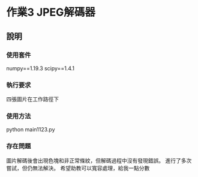 # 作業3 JPEG解碼器

## 說明

### 使用套件
numpy==1.19.3
scipy==1.4.1

### 執行要求
四張圖片在工作路徑下

### 使用方法
python main1123.py

### 存在問題
圖片解碼後會出現色塊和非正常條紋，但解碼過程中沒有發現錯誤。
進行了多次嘗試，但仍無法解決。
希望助教可以寬容處理，給我一點分數
